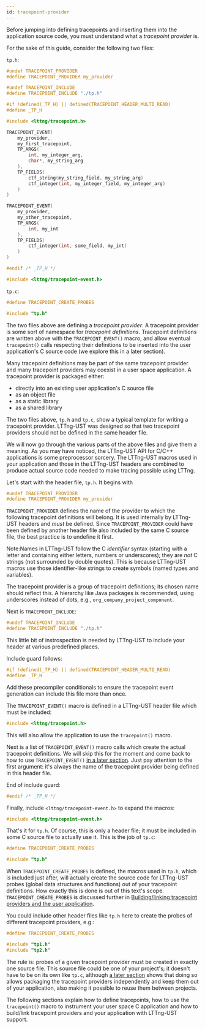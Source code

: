 ```yaml
---
id: tracepoint-provider
---
```


Before jumping into defining tracepoints and inserting
them into the application source code, you must understand what a
_tracepoint provider_ is.

For the sake of this guide, consider the following two files:

`tp.h`:

~~~ c
#undef TRACEPOINT_PROVIDER
#define TRACEPOINT_PROVIDER my_provider

#undef TRACEPOINT_INCLUDE
#define TRACEPOINT_INCLUDE "./tp.h"

#if !defined(_TP_H) || defined(TRACEPOINT_HEADER_MULTI_READ)
#define _TP_H

#include <lttng/tracepoint.h>

TRACEPOINT_EVENT(
    my_provider,
    my_first_tracepoint,
    TP_ARGS(
        int, my_integer_arg,
        char*, my_string_arg
    ),
    TP_FIELDS(
        ctf_string(my_string_field, my_string_arg)
        ctf_integer(int, my_integer_field, my_integer_arg)
    )
)

TRACEPOINT_EVENT(
    my_provider,
    my_other_tracepoint,
    TP_ARGS(
        int, my_int
    ),
    TP_FIELDS(
        ctf_integer(int, some_field, my_int)
    )
)

#endif /* _TP_H */

#include <lttng/tracepoint-event.h>
~~~

`tp.c`:

~~~ c
#define TRACEPOINT_CREATE_PROBES

#include "tp.h"
~~~

The two files above are defining a _tracepoint provider_. A tracepoint
provider is some sort of namespace for _tracepoint definitions_. Tracepoint
definitions are written above with the `TRACEPOINT_EVENT()` macro, and allow
eventual `tracepoint()` calls respecting their definitions to be inserted
into the user application's C source code (we explore this in a
later section).

Many tracepoint definitions may be part of the same tracepoint provider
and many tracepoint providers may coexist in a user space application. A
tracepoint provider is packaged either:

  * directly into an existing user application's C source file
  * as an object file
  * as a static library
  * as a shared library

The two files above, `tp.h` and `tp.c`, show a typical template for
writing a tracepoint provider. LTTng-UST was designed so that two
tracepoint providers should not be defined in the same header file.

We will now go through the various parts of the above files and
give them a meaning. As you may have noticed, the LTTng-UST API for
C/C++ applications is some preprocessor sorcery. The LTTng-UST macros
used in your application and those in the LTTng-UST headers are
combined to produce actual source code needed to make tracing possible
using LTTng.

Let's start with the header file, `tp.h`. It begins with

~~~ c
#undef TRACEPOINT_PROVIDER
#define TRACEPOINT_PROVIDER my_provider
~~~

`TRACEPOINT_PROVIDER` defines the name of the provider to which the
following tracepoint definitions will belong. It is used internally by
LTTng-UST headers and _must_ be defined. Since `TRACEPOINT_PROVIDER`
could have been defined by another header file also included by the same
C source file, the best practice is to undefine it first.

<div class="tip">
<p><span class="t">Note:</span>Names in LTTng-UST follow the C
<em>identifier</em> syntax (starting with a letter and containing either
letters, numbers or underscores); they are <em>not</em> C strings
(not surrounded by double quotes). This is because LTTng-UST macros
use those identifier-like strings to create symbols (named types and
variables).</p>
</div>

The tracepoint provider is a group of tracepoint definitions; its chosen
name should reflect this. A hierarchy like Java packages is recommended,
using underscores instead of dots, e.g., `org_company_project_component`.

Next is `TRACEPOINT_INCLUDE`:

~~~ c
#undef TRACEPOINT_INCLUDE
#define TRACEPOINT_INCLUDE "./tp.h"
~~~

This little bit of instrospection is needed by LTTng-UST to include
your header at various predefined places.

Include guard follows:

~~~ c
#if !defined(_TP_H) || defined(TRACEPOINT_HEADER_MULTI_READ)
#define _TP_H
~~~

Add these precompiler conditionals to ensure the tracepoint event
generation can include this file more than once.

The `TRACEPOINT_EVENT()` macro is defined in a LTTng-UST header file which
must be included:

~~~ c
#include <lttng/tracepoint.h>
~~~

This will also allow the application to use the `tracepoint()` macro.

Next is a list of `TRACEPOINT_EVENT()` macro calls which create the
actual tracepoint definitions. We will skip this for the moment and
come back to how to use `TRACEPOINT_EVENT()`
[in a later section](#doc-defining-tracepoints). Just pay attention to
the first argument: it's always the name of the tracepoint provider
being defined in this header file.

End of include guard:

~~~ c
#endif /* _TP_H */
~~~

Finally, include `<lttng/tracepoint-event.h>` to expand the macros:

~~~ c
#include <lttng/tracepoint-event.h>
~~~

That's it for `tp.h`. Of course, this is only a header file; it must be
included in some C source file to actually use it. This is the job of
`tp.c`:

~~~ c
#define TRACEPOINT_CREATE_PROBES

#include "tp.h"
~~~

When `TRACEPOINT_CREATE_PROBES` is defined, the macros used in `tp.h`,
which is included just after, will actually create the source code for
LTTng-UST probes (global data structures and functions) out of your
tracepoint definitions. How exactly this is done is out of this text's scope.
`TRACEPOINT_CREATE_PROBES` is discussed further
in [Building/linking tracepoint providers and the user application](#doc-building-tracepoint-providers-and-user-application).

You could include other header files like `tp.h` here to create the probes
of different tracepoint providers, e.g.:

~~~ c
#define TRACEPOINT_CREATE_PROBES

#include "tp1.h"
#include "tp2.h"
~~~

The rule is: probes of a given tracepoint provider
must be created in exactly one source file. This source file could be one
of your project's; it doesn't have to be on its own like `tp.c`, although
[a later section](#doc-building-tracepoint-providers-and-user-application)
shows that doing so allows packaging the tracepoint providers
independently and keep them out of your application, also making it
possible to reuse them between projects.

The following sections explain how to define tracepoints, how to use the
`tracepoint()` macro to instrument your user space C application and how
to build/link tracepoint providers and your application with LTTng-UST
support.
